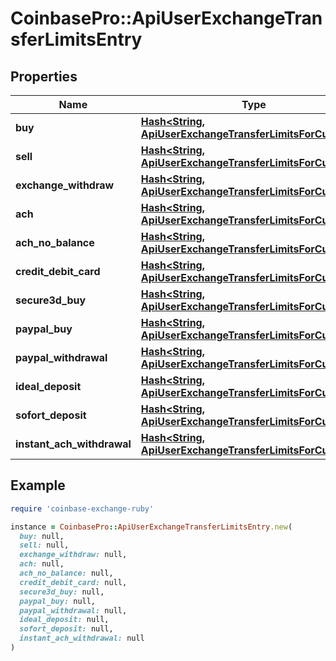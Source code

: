 # CoinbasePro::ApiUserExchangeTransferLimitsEntry

## Properties

| Name | Type | Description | Notes |
| ---- | ---- | ----------- | ----- |
| **buy** | [**Hash&lt;String, ApiUserExchangeTransferLimitsForCurrency&gt;**](ApiUserExchangeTransferLimitsForCurrency.md) |  | [optional] |
| **sell** | [**Hash&lt;String, ApiUserExchangeTransferLimitsForCurrency&gt;**](ApiUserExchangeTransferLimitsForCurrency.md) |  | [optional] |
| **exchange_withdraw** | [**Hash&lt;String, ApiUserExchangeTransferLimitsForCurrency&gt;**](ApiUserExchangeTransferLimitsForCurrency.md) |  |  |
| **ach** | [**Hash&lt;String, ApiUserExchangeTransferLimitsForCurrency&gt;**](ApiUserExchangeTransferLimitsForCurrency.md) |  | [optional] |
| **ach_no_balance** | [**Hash&lt;String, ApiUserExchangeTransferLimitsForCurrency&gt;**](ApiUserExchangeTransferLimitsForCurrency.md) |  | [optional] |
| **credit_debit_card** | [**Hash&lt;String, ApiUserExchangeTransferLimitsForCurrency&gt;**](ApiUserExchangeTransferLimitsForCurrency.md) |  | [optional] |
| **secure3d_buy** | [**Hash&lt;String, ApiUserExchangeTransferLimitsForCurrency&gt;**](ApiUserExchangeTransferLimitsForCurrency.md) |  | [optional] |
| **paypal_buy** | [**Hash&lt;String, ApiUserExchangeTransferLimitsForCurrency&gt;**](ApiUserExchangeTransferLimitsForCurrency.md) |  | [optional] |
| **paypal_withdrawal** | [**Hash&lt;String, ApiUserExchangeTransferLimitsForCurrency&gt;**](ApiUserExchangeTransferLimitsForCurrency.md) |  | [optional] |
| **ideal_deposit** | [**Hash&lt;String, ApiUserExchangeTransferLimitsForCurrency&gt;**](ApiUserExchangeTransferLimitsForCurrency.md) |  | [optional] |
| **sofort_deposit** | [**Hash&lt;String, ApiUserExchangeTransferLimitsForCurrency&gt;**](ApiUserExchangeTransferLimitsForCurrency.md) |  | [optional] |
| **instant_ach_withdrawal** | [**Hash&lt;String, ApiUserExchangeTransferLimitsForCurrency&gt;**](ApiUserExchangeTransferLimitsForCurrency.md) |  | [optional] |

## Example

```ruby
require 'coinbase-exchange-ruby'

instance = CoinbasePro::ApiUserExchangeTransferLimitsEntry.new(
  buy: null,
  sell: null,
  exchange_withdraw: null,
  ach: null,
  ach_no_balance: null,
  credit_debit_card: null,
  secure3d_buy: null,
  paypal_buy: null,
  paypal_withdrawal: null,
  ideal_deposit: null,
  sofort_deposit: null,
  instant_ach_withdrawal: null
)
```

